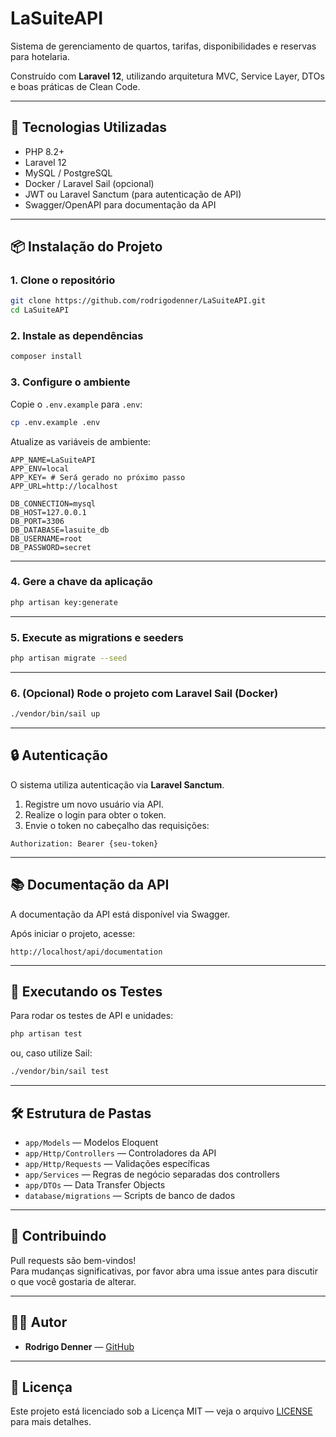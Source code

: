 # LaSuiteAPI

Sistema de gerenciamento de quartos, tarifas, disponibilidades e reservas para hotelaria.

Construído com **Laravel 12**, utilizando arquitetura MVC, Service Layer, DTOs e boas práticas de Clean Code.

---

## 🚀 Tecnologias Utilizadas

- PHP 8.2+
- Laravel 12
- MySQL / PostgreSQL
- Docker / Laravel Sail (opcional)
- JWT ou Laravel Sanctum (para autenticação de API)
- Swagger/OpenAPI para documentação da API

---

## 📦 Instalação do Projeto

### 1. Clone o repositório

```bash
git clone https://github.com/rodrigodenner/LaSuiteAPI.git
cd LaSuiteAPI
```

### 2. Instale as dependências

```bash
composer install
```

### 3. Configure o ambiente

Copie o `.env.example` para `.env`:

```bash
cp .env.example .env
```

Atualize as variáveis de ambiente:

```
APP_NAME=LaSuiteAPI
APP_ENV=local
APP_KEY= # Será gerado no próximo passo
APP_URL=http://localhost

DB_CONNECTION=mysql
DB_HOST=127.0.0.1
DB_PORT=3306
DB_DATABASE=lasuite_db
DB_USERNAME=root
DB_PASSWORD=secret
```

---

### 4. Gere a chave da aplicação

```bash
php artisan key:generate
```

---

### 5. Execute as migrations e seeders

```bash
php artisan migrate --seed
```

---

### 6. (Opcional) Rode o projeto com Laravel Sail (Docker)

```bash
./vendor/bin/sail up
```

---

## 🔒 Autenticação

O sistema utiliza autenticação via **Laravel Sanctum**.

1. Registre um novo usuário via API.
2. Realize o login para obter o token.
3. Envie o token no cabeçalho das requisições:

```
Authorization: Bearer {seu-token}
```

---

## 📚 Documentação da API

A documentação da API está disponível via Swagger.

Após iniciar o projeto, acesse:

```
http://localhost/api/documentation
```

---

## 🧪 Executando os Testes

Para rodar os testes de API e unidades:

```bash
php artisan test
```

ou, caso utilize Sail:

```bash
./vendor/bin/sail test
```

---

## 🛠️ Estrutura de Pastas

- `app/Models` — Modelos Eloquent
- `app/Http/Controllers` — Controladores da API
- `app/Http/Requests` — Validações específicas
- `app/Services` — Regras de negócio separadas dos controllers
- `app/DTOs` — Data Transfer Objects
- `database/migrations` — Scripts de banco de dados

---

## 🤝 Contribuindo

Pull requests são bem-vindos!  
Para mudanças significativas, por favor abra uma issue antes para discutir o que você gostaria de alterar.

---

## 🧑‍💻 Autor

- **Rodrigo Denner** — [GitHub](https://github.com/rodrigodenner)

---

## 📝 Licença

Este projeto está licenciado sob a Licença MIT — veja o arquivo [LICENSE](LICENSE) para mais detalhes.
